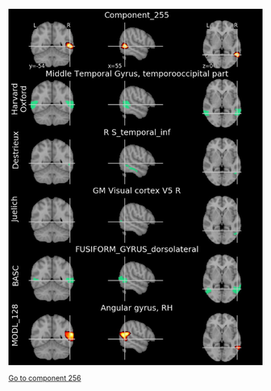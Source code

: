 ![255](preliminary/255.jpg "Component 255")

[Go to component 256](https://parietal-inria.github.io/MODL_atlas/256/256 "Component 256")
